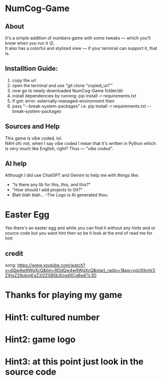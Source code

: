 # NumCog-Game

## About  
It's a simple addition of numbers game with some tweaks — which you’ll know when you run it 😉.  
It also has a colorful and stylized view — if your terminal can support it, that is.


## Installtion Guide:
 1. copy the url
 2. open the terminal and use "git clone "copied_url""
 3. now go to newly downloaded NumCog-Game folder/dir
 4. install dependencies by running: pip install -r requirements.txt
 5. If got: error: externally-managed-environment then
 6. pass "--break-system-packages" i.e. pip install -r requirements.txt --break-system-packages

## Sources and Help  
This game is vibe coded, lol.  
NAH ofc not, when I say vibe coded I mean that it's written in Python which is very much like English, right? Thus — *"vibe coded"*.

## AI help
Although I did use ChatGPT and Gemini to help me with things like:  
- "Is there any lib for this, this, and this?"  
- "How should I add projects to Git?"  
- Blah blah blah...
-The Logo is AI generated thou

# Easter Egg
Yes there's an easter egg and while you can find it without any hints and or source code but you want hint then so be it look at the end of read me for hint

## credit
song: https://www.youtube.com/watch?v=dQw4w9WgXcQ&list=RDdQw4w9WgXcQ&start_radio=1&pp=ygUXbmV2ZXIgZ29ubmEgZ2l2ZSB5b3UgdXCgBwE%3D


# Thanks for playing my game 

# Hint1: cultured number
# Hint2: game logo

# Hint3: at this point just look in the source code
